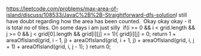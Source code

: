 https://leetcode.com/problems/max-area-of-island/discuss/108533/JavaC%2B%2B-Straightforward-dfs-solution
​
I still have doubt regarding how the area has been counted.
​
Okay okay okay - it is total no of tiles.
On some days i am just silly
​
if(i >= 0 && i < grid.length && j >= 0 && j < grid[0].length && grid[i][j] == 1){
grid[i][j] = 0;
return 1 + areaOfIsland(grid, i - 1, j) + areaOfIsland(grid, i + 1, j) + areaOfIsland(grid, i, j + 1) + areaOfIsland(grid, i, j - 1);
}
return 0;